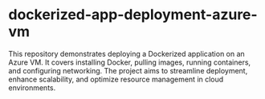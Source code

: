 # dockerized-app-deployment-azure-vm
This repository demonstrates deploying a Dockerized application on an Azure VM. It covers installing Docker, pulling images, running containers, and configuring networking. The project aims to streamline deployment, enhance scalability, and optimize resource management in cloud environments.
